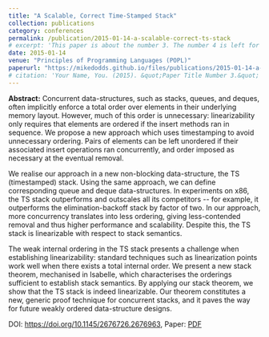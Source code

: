 ```yaml
---
title: "A Scalable, Correct Time-Stamped Stack"
collection: publications
category: conferences
permalink: /publication/2015-01-14-a-scalable-correct-ts-stack
# excerpt: 'This paper is about the number 3. The number 4 is left for future work.'
date: 2015-01-14
venue: "Principles of Programming Languages (POPL)"
paperurl: "https://mikedodds.github.io/files/publications/2015-01-14-a-scalable-correct-ts-stack.pdf"
# citation: 'Your Name, You. (2015). &quot;Paper Title Number 3.&quot; <i>Journal 1</i>. 1(3).'
---
```


**Abstract:** Concurrent data-structures, such as stacks, queues, and deques, often implicitly enforce a total order over elements in their underlying memory layout. However, much of this order is unnecessary: linearizability only requires that elements are ordered if the insert methods ran in sequence. We propose a new approach which uses timestamping to avoid unnecessary ordering. Pairs of elements can be left unordered if their associated insert operations ran concurrently, and order imposed as necessary at the eventual removal.

We realise our approach in a new non-blocking data-structure, the TS (timestamped) stack. Using the same approach, we can define corresponding queue and deque data-structures. In experiments on x86, the TS stack outperforms and outscales all its competitors -- for example, it outperforms the elimination-backoff stack by factor of two. In our approach, more concurrency translates into less ordering, giving less-contended removal and thus higher performance and scalability. Despite this, the TS stack is linearizable with respect to stack semantics.

The weak internal ordering in the TS stack presents a challenge when establishing linearizability: standard techniques such as linearization points work well when there exists a total internal order. We present a new stack theorem, mechanised in Isabelle, which characterises the orderings sufficient to establish stack semantics. By applying our stack theorem, we show that the TS stack is indeed linearizable. Our theorem constitutes a new, generic proof technique for concurrent stacks, and it paves the way for future weakly ordered data-structure designs.

DOI: <https://doi.org/10.1145/2676726.2676963>, Paper: [PDF](https://mikedodds.github.io/files/publications/2015-01-14-a-scalable-correct-ts-stack.pdf)

